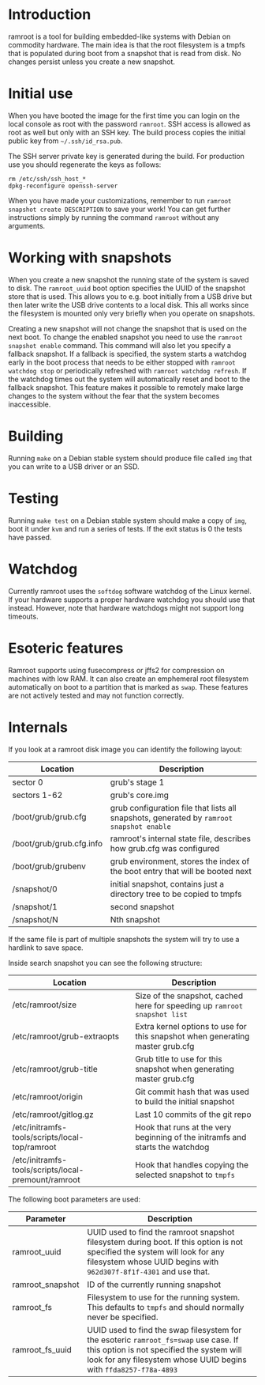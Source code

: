# Introduction

ramroot is a tool for building embedded-like systems with Debian on
commodity hardware. The main idea is that the root filesystem is a
tmpfs that is populated during boot from a snapshot that is read from
disk. No changes persist unless you create a new snapshot.

# Initial use

When you have booted the image for the first time you can login on the
local console as root with the password `ramroot`. SSH access is
allowed as root as well but only with an SSH key. The build process
copies the initial public key from `~/.ssh/id_rsa.pub`.

The SSH server private key is generated during the build. For
production use you should regenerate the keys as follows:

```
rm /etc/ssh/ssh_host_*
dpkg-reconfigure openssh-server
```

When you have made your customizations, remember to run `ramroot
snapshot create DESCRIPTION` to save your work! You can get further
instructions simply by running the command `ramroot` without any
arguments.

# Working with snapshots

When you create a new snapshot the running state of the system is
saved to disk. The `ramroot_uuid` boot option specifies the UUID of
the snapshot store that is used. This allows you to e.g. boot
initially from a USB drive but then later write the USB drive contents
to a local disk. This all works since the filesystem is mounted only
very briefly when you operate on snapshots.

Creating a new snapshot will not change the snapshot that is used on
the next boot. To change the enabled snapshot you need to use the
`ramroot snapshot enable` command. This command will also let you
specify a fallback snapshot. If a fallback is specified, the system
starts a watchdog early in the boot process that needs to be either
stopped with `ramroot watchdog stop` or periodically refreshed with
`ramroot watchdog refresh`. If the watchdog times out the system will
automatically reset and boot to the fallback snapshot. This feature
makes it possible to remotely make large changes to the system without
the fear that the system becomes inaccessible.

# Building

Running `make` on a Debian stable system should produce file called
`img` that you can write to a USB driver or an SSD.

# Testing

Running `make test` on a Debian stable system should make a copy of
`img`, boot it under `kvm` and run a series of tests. If the exit
status is 0 the tests have passed.

# Watchdog

Currently ramroot uses the `softdog` software watchdog of the Linux
kernel. If your hardware supports a proper hardware watchdog you
should use that instead. However, note that hardware watchdogs might
not support long timeouts.

# Esoteric features

Ramroot supports using fusecompress or jffs2 for compression on
machines with low RAM. It can also create an emphemeral root
filesystem automatically on boot to a partition that is marked as
`swap`. These features are not actively tested and may not function
correctly.

# Internals

If you look at a ramroot disk image you can identify the following
layout:

| Location                               | Description                                                                                |
| -------------------------------------- | ------------------------------------------------------------------------------------------ |
| sector 0                               | grub's stage 1                                                                             |
| sectors 1-62                           | grub's core.img                                                                            |
| /boot/grub/grub.cfg                    | grub configuration file that lists all snapshots, generated by `ramroot snapshot enable`   |
| /boot/grub/grub.cfg.info               | ramroot's internal state file, describes how grub.cfg was configured                       | 
| /boot/grub/grubenv                     | grub environment, stores the index of the boot entry that will be booted next              |
| /snapshot/0                            | initial snapshot, contains just a directory tree to be copied to tmpfs                     |
| /snapshot/1                            | second snapshot                                                                            |
| /snapshot/N                            | Nth snapshot                                                                               |

If the same file is part of multiple snapshots the system will try to
use a hardlink to save space.

Inside search snapshot you can see the following structure:

| Location                               | Description                                                                                |
| -------------------------------------- | ------------------------------------------------------------------------------------------ |
| /etc/ramroot/size           | Size of the snapshot, cached here for speeding up `ramroot snapshot list`                  |
| /etc/ramroot/grub-extraopts | Extra kernel options to use for this snapshot when generating master grub.cfg              |
| /etc/ramroot/grub-title     | Grub title to use for this snapshot when generating master grub.cfg                        |
| /etc/ramroot/origin         | Git commit hash that was used to build the initial snapshot                                |
| /etc/ramroot/gitlog.gz      | Last 10 commits of the git repo                                                            |
| /etc/initramfs-tools/scripts/local-top/ramroot      | Hook that runs at the very beginning of the initramfs and starts the watchdog |
| /etc/initramfs-tools/scripts/local-premount/ramroot | Hook that handles copying the selected snapshot to `tmpfs` |


The following boot parameters are used:

| Parameter                              | Description                                                                                |
| -------------------------------------- | ------------------------------------------------------------------------------------------ |
| ramroot_uuid                           | UUID used to find the ramroot snapshot filesystem during boot. If this option is not specified the system will look for any filesystem whose UUID begins with `962d307f-8f1f-4301` and use that. |
| ramroot_snapshot                       | ID of the currently running snapshot |
| ramroot_fs                             | Filesystem to use for the running system. This defaults to `tmpfs` and should normally never be specified. |
| ramroot_fs_uuid                        | UUID used to find the swap filesystem for the esoteric `ramroot_fs=swap` use case. If this option is not specified the system will look for any filesystem whose UUID begins with `ffda8257-f78a-4893` |


